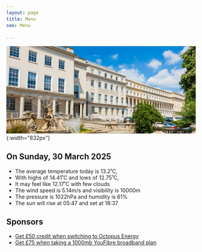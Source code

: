 ```yaml
---
layout: page
title: Menu
seo: Menu

---
```


![Logo](/images/logo.jpg){:width="832px"}

<!-- weather_marker starts -->
## On Sunday, 30 March 2025

- The average temperature today is 13.2˚C,
- With highs of 14.41˚C and lows of 12.75˚C,
- It may feel like 12.17˚C with few clouds
- The wind speed is 5.14m/s and visibility is 10000m
- The pressure is 1022hPa and humidity is 61%
- The sun will rise at 05:47 and set at 18:37

<!-- weather_marker ends -->

## Sponsors

- [Get £50 credit when switching to Octopus Energy](https://bit.ly/3oD1nnS)
- [Get £75 when taking a 1000mb YouFibre broadband plan](https://aklam.io/91zWhU?)



